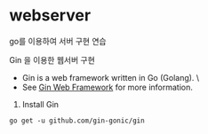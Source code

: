 # webserver

go를 이용하여 서버 구현 연습

Gin 을 이용한 웹서버 구현
- Gin is a web framework written in Go (Golang). \
- See [Gin Web Framework](https://github.com/gin-gonic/gin/) for more information.


1. Install Gin
 ```
 go get -u github.com/gin-gonic/gin
 ```
 